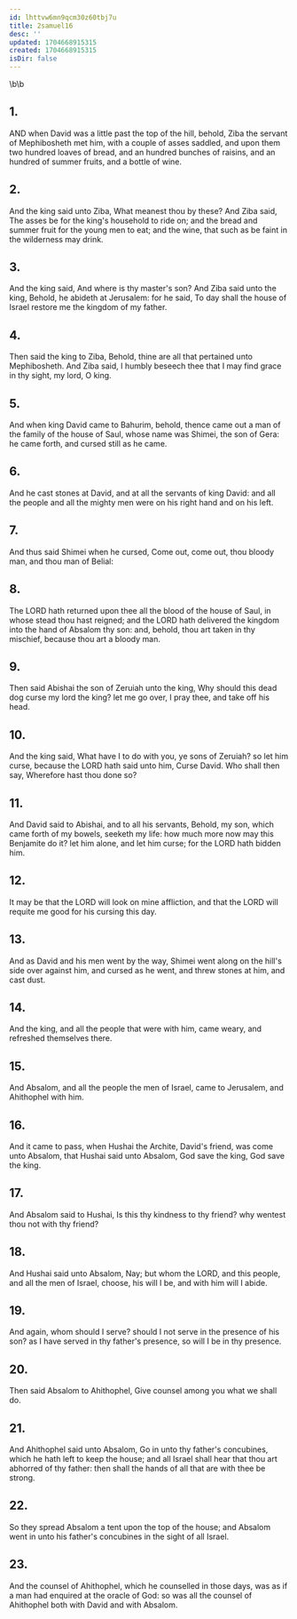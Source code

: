 ```yaml
---
id: lhttvw6mn9qcm30z60tbj7u
title: 2samuel16
desc: ''
updated: 1704668915315
created: 1704668915315
isDir: false
---
```

\b\b
## 1.
AND when David was a little past the top of the hill, behold, Ziba the servant of Mephibosheth met him, with a couple of asses saddled, and upon them two hundred loaves of bread, and an hundred bunches of raisins, and an hundred of summer fruits, and a bottle of wine.
## 2.
And the king said unto Ziba, What meanest thou by these?  And Ziba said, The asses be for the king's household to ride on; and the bread and summer fruit for the young men to eat; and the wine, that such as be faint in the wilderness may drink.
## 3.
And the king said, And where is thy master's son?  And Ziba said unto the king, Behold, he abideth at Jerusalem: for he said, To day shall the house of Israel restore me the kingdom of my father.
## 4.
Then said the king to Ziba, Behold, thine are all that pertained unto Mephibosheth.  And Ziba said, I humbly beseech thee that I may find grace in thy sight, my lord, O king.
## 5.
And when king David came to Bahurim, behold, thence came out a man of the family of the house of Saul, whose name was Shimei, the son of Gera: he came forth, and cursed still as he came.
## 6.
And he cast stones at David, and at all the servants of king David: and all the people and all the mighty men were on his right hand and on his left.
## 7.
And thus said Shimei when he cursed, Come out, come out, thou bloody man, and thou man of Belial:
## 8.
The LORD hath returned upon thee all the blood of the house of Saul, in whose stead thou hast reigned; and the LORD hath delivered the kingdom into the hand of Absalom thy son: and, behold, thou art taken in thy mischief, because thou art a bloody man.
## 9.
Then said Abishai the son of Zeruiah unto the king, Why should this dead dog curse my lord the king?  let me go over, I pray thee, and take off his head.
## 10.
And the king said, What have I to do with you, ye sons of Zeruiah?  so let him curse, because the LORD hath said unto him, Curse David.  Who shall then say, Wherefore hast thou done so?
## 11.
And David said to Abishai, and to all his servants, Behold, my son, which came forth of my bowels, seeketh my life: how much more now may this Benjamite do it?  let him alone, and let him curse; for the LORD hath bidden him.
## 12.
It may be that the LORD will look on mine affliction, and that the LORD will requite me good for his cursing this day.
## 13.
And as David and his men went by the way, Shimei went along on the hill's side over against him, and cursed as he went, and threw stones at him, and cast dust.
## 14.
And the king, and all the people that were with him, came weary, and refreshed themselves there.
## 15.
And Absalom, and all the people the men of Israel, came to Jerusalem, and Ahithophel with him.
## 16.
And it came to pass, when Hushai the Archite, David's friend, was come unto Absalom, that Hushai said unto Absalom, God save the king, God save the king.
## 17.
And Absalom said to Hushai, Is this thy kindness to thy friend?  why wentest thou not with thy friend?
## 18.
And Hushai said unto Absalom, Nay; but whom the LORD, and this people, and all the men of Israel, choose, his will I be, and with him will I abide.
## 19.
And again, whom should I serve?  should I not serve in the presence of his son?  as I have served in thy father's presence, so will I be in thy presence.
## 20.
Then said Absalom to Ahithophel, Give counsel among you what we shall do.
## 21.
And Ahithophel said unto Absalom, Go in unto thy father's concubines, which he hath left to keep the house; and all Israel shall hear that thou art abhorred of thy father: then shall the hands of all that are with thee be strong.
## 22.
So they spread Absalom a tent upon the top of the house; and Absalom went in unto his father's concubines in the sight of all Israel.
## 23.
And the counsel of Ahithophel, which he counselled in those days, was as if a man had enquired at the oracle of God: so was all the counsel of Ahithophel both with David and with Absalom.
